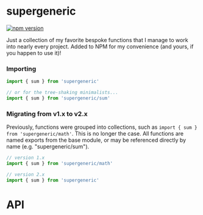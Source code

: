 supergeneric
=======
[![npm version](https://badge.fury.io/js/supergeneric.svg)](https://www.npmjs.com/package/supergeneric)

Just a collection of my favorite bespoke functions that I manage to work into nearly every project.  Added to NPM for my convenience (and yours, if you happen to use it)!


### Importing

```js
import { sum } from 'supergeneric'

// or for the tree-shaking minimalists...
import { sum } from 'supergeneric/sum'
```

### Migrating from v1.x to v2.x
Previously, functions were grouped into collections, such as `import { sum } from 'supergeneric/math'`.  This is no longer the case.  All functions are named exports from the base module, or may be referenced directly by name (e.g. "supergeneric/sum").
```js
// version 1.x
import { sum } from 'supergeneric/math'

// version 2.x
import { sum } from 'supergeneric'
```

# API


